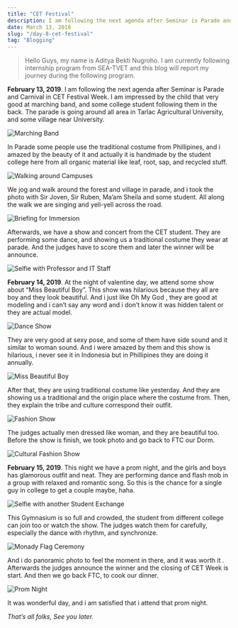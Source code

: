 ```yaml
---
title: "CET Festival"
description: I am following the next agenda after Seminar is Parade and Carnival in CET Festival Week.
date: March 13, 2019
slug: "/day-8-cet-festival"
tag: "Blogging"
---
```


> Hello Guys, my name is Aditya Bekti Nugroho. I am currently following internship program from SEA-TVET and this blog will report my journey during the following program.

**February 13, 2019**. I am following the next agenda after Seminar is Parade and Carnival in CET Festival Week. I am impressed by the child that very good at marching band, and some college student following them in the back. The parade is going around all area in Tarlac Agricultural University, and some village near University.

![Marching Band](./images/day-8-cet-festival/1.jpg)

In Parade some people use the traditional costume from Phillipines, and i amazed by the beauty of it and actually it is handmade by the student college here from all organic material like leaf, root, sap, and recycled stuff.

![Walking around Campuses](./images/day-8-cet-festival/2.jpg)

We jog and walk around the forest and village in parade, and i took the photo with Sir Joven, Sir Ruben, Ma’am Sheila and some student. All along the walk we are singing and yell-yell across the road.

![Briefing for Immersion](./images/day-8-cet-festival/3.jpg)

Afterwards, we have a show and concert from the CET student. They are performing some dance, and showing us a traditional costume they wear at parade. And the judges have to score them and later the winner will be announce.

![Selfie with Professor and IT Staff](./images/day-8-cet-festival/4.jpg)

**February 14, 2019**. At the night of valentine day, we attend some show about “Miss Beautiful Boy”. This show was hilarious because they all are boy and they look beautiful. And i just like Oh My God , they are good at modeling and i can’t say any word and i don’t know it was hidden talent or they are actual model.

![Dance Show](./images/day-8-cet-festival/5.webp)

They are very good at sexy pose, and some of them have side sound and it similar to woman sound. And i were amazed by them and this show is hilarious, i never see it in Indonesia but in Phillipines they are doing it annually.

![Miss Beautiful Boy](./images/day-8-cet-festival/6.webp)

After that, they are using traditional costume like yesterday. And they are showing us a traditional and the origin place where the costume from. Then, they explain the tribe and culture correspond their outfit.

![Fashion Show](./images/day-8-cet-festival/7.webp)

The judges actually men dressed like woman, and they are beautiful too. Before the show is finish, we took photo and go back to FTC our Dorm.

![Cultural Fashion Show](./images/day-8-cet-festival/8.webp)

**February 15, 2019**. This night we have a prom night, and the girls and boys has glamorous outfit and neat. They are performing dance and flash mob in a group with relaxed and romantic song. So this is the chance for a single guy in college to get a couple maybe, haha.

![Selfie with another Student Exchange](./images/day-8-cet-festival/9.webp)

This Gymnasium is so full and crowded, the student from different college can join too or watch the show. The judges watch them for carefully, especially the dance with rhythm, and synchronize.

![Monady Flag Ceremony](./images/day-8-cet-festival/10.webp)

And i do panoramic photo to feel the moment in there, and it was worth it . Afterwards the judges announce the winner and the closing of CET Week is start. And then we go back FTC, to cook our dinner.

![Prom Night](./images/day-8-cet-festival/11.webp)

It was wonderful day, and i am satisfied that i attend that prom night.

*That’s all folks, See you later.*